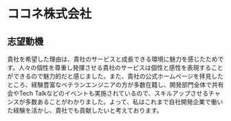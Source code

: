 # ココネ株式会社

## 志望動機

貴社を希望した理由は、貴社のサービスと成長できる環境に魅力を感じたためです。人々の個性を尊重し発揮させる貴社のサービスは個性と感性を表現することができるので魅力的だと感じました。また、貴社の公式ホームページを拝見したところ、経験豊富なベテランエンジニアの方が多数在籍し、開発部門全体で共有会やTech Talkなどのイベントも実施されているので、スキルアップさせるチャンスが多数あることがわかりました。よって、私はこれまで自社開発企業で働いた経験を活かし、貴社でも貢献したいと考えております。